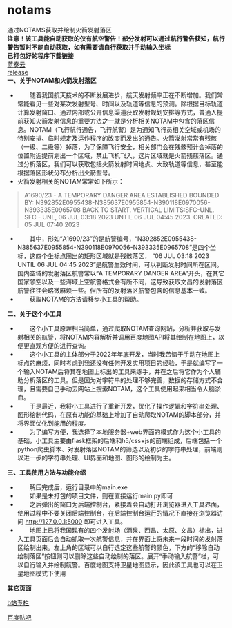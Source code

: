 # notams
通过NOTAMS获取并绘制火箭发射落区<br>
**注意！该工具能自动获取的仅有航空警告！部分发射可以通过航行警告获知，航行警告暂时不能自动获取，如有需要请自行获取并手动输入坐标**<br>
**已打包好的程序下载链接**<br>
[蓝奏云](https://wwpj.lanzoul.com/notams)<br>
[release](https://github.com/FallingFengre/notams/releases/tag/v1.4.1)<br>
**一、关于NOTAM和火箭发射落区**<br>
- &ensp;&ensp;&ensp;&ensp;随着我国航天技术的不断发展进步，航天发射频率正在不断增加。我们常常能看见一些对某次发射型号、时间以及轨道等信息的预测。除根据目标轨道计算发射窗口、通过内部或公开信息渠道获取发射规划安排等方式，普通人提前获知火箭发射信息的重要方法之一就是分析相关NOTAM中包含的落区信息。NOTAM（飞行航行通告，飞行航警）是为通知飞行员相关空域或机场的特别安排、临时规定及运作程序的改变而发出的通告。火箭发射常常有残骸（一级、二级等）掉落，为了保障飞行安全，相关部门会在残骸预计会掉落的位置附近提前划出一个区域，禁止飞机飞入，这片区域就是火箭残骸落区。通过分析落区，我们可以获取包括火箭发射时间地点、大致轨道等信息，甚至能根据落区形状分布分析出火箭型号。  <br>
- 火箭发射相关的NOTAM常常如下所示：  <br>
> A1690/23 - A TEMPORARY DANGER AREA ESTABLISHED BOUNDED BY: N392852E0955438-N385637E0955854-N390118E0970056-N393335E0965708 BACK TO START. VERTICAL LIMITS:SFC-UNL. SFC - UNL, 06 JUL 03:18 2023 UNTIL 06 JUL 04:45 2023. CREATED: 05 JUL 07:40 2023
- &ensp;&ensp;&ensp;&ensp;其中，形如“A1690/23”的是航警编号，“N392852E0955438-N385637E0955854-N390118E0970056-N393335E0965708”是四个坐标，这四个坐标点圈出的矩形区域就是残骸落区， “06 JUL 03:18 2023 UNTIL 06 JUL 04:45 2023”是航警生效时间，可以判断发射时间所在区间。国内空域的发射落区航警常以“A TEMPORARY DANGER AREA”开头，在其它国家领空以及一些海域上空航警格式会有所不同，这导致获取文昌的发射落区航警往往会略微麻烦一些。但所有的发射落区航警包含的信息基本一致。  <br>
- &ensp;&ensp;&ensp;&ensp;获取NOTAM的方法请移步小工具的帮助。
 
**二、关于这个小工具**<br>
- &ensp;&ensp;&ensp;&ensp;这个小工具原理相当简单，通过爬取NOTAM查询网站，分析并获取与发射相关的航警，将NOTAM内容解析并调用百度地图API将其绘制在地图上，以便更直观方便的进行查询。  <br>
- &ensp;&ensp;&ensp;&ensp;这个小工具的主体部分于2022年年底开发，当时我苦恼于手动在地图上标点的麻烦，同时考虑到我还没有任何开发实用项目的经验，于是就编写了一个输入NOTAM后将其在地图上标出的工具来练手，并在之后将它作为个人辅助分析落区的工具。但是因为对字符串的处理不够完善，数据的存储方式不合理，且需要自己手动去网站上搜索NOTAM，这个工具使用起来相当令人脑淤血。
- &ensp;&ensp;&ensp;&ensp;于是最近，我将小工具进行了重新开发，优化了操作逻辑和字符串处理、图形绘制代码，在原有功能的基础上增加了自动爬取NOTAM的脚本部分，并将界面优化到能用的程度。
- &ensp;&ensp;&ensp;&ensp;为了编写方便，我选择了本地服务器+web界面的模式作为这个小工具的基础，小工具主要由flask框架的后端和h5/css+js的前端组成，后端包括一个python爬虫脚本、对发射落区NOTAM的筛选以及初步的字符串处理，前端则以进一步的字符串处理、UI界面和地图、图形的绘制为主。

**三、工具使用方法与功能介绍**<br>
- &ensp;&ensp;&ensp;&ensp;解压完成后，运行目录中的main.exe  <br>
- &ensp;&ensp;&ensp;&ensp;如果是未打包的项目文件，则在直接运行main.py即可  <br>
- &ensp;&ensp;&ensp;&ensp;之后弹出的窗口为后端控制台，紧接着会自动打开浏览器进入工具界面，使用过程中不要关闭后端控制台，在后端控制台运行的情况下直接在浏览器访问 http://127.0.0.1:5000 即可进入工具。  <br>
- &ensp;&ensp;&ensp;&ensp;地图上已将我国现有的四个发射场（酒泉、西昌、太原、文昌）标出，进入工具页面后会自动抓取一次航警信息，并在界面上将未来一段时间的发射落区绘制出来。左上角的区域可以自行选定这些航警的颜色，下方的“移除自动绘制落区”按钮则可以删除这些自动绘制的落区。展开“手动输入航警”栏，可以自行输入并绘制航警。百度地图支持卫星地图显示，因此该工具也可以在卫星地图模式下使用

**其它页面**

[b站专栏](https://www.bilibili.com/opus/1005673245294198789)

[百度贴吧](https://tieba.baidu.com/p/9298301903)
